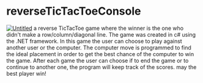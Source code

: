 # reverseTicTacToeConsole
<a href="https://ibb.co/RpXkYR9"><img src="https://i.ibb.co/ccWSk41/Untitled.png" alt="Untitled" border="0"></a>
a reverse TicTacToe game where the winner is the one who didn't make a row/column/diagonal line. 
The game was created in c# using the .NET framework.
In this game the user can choose to play against another user or the computer. 
The computer move is programmed to find the ideal placement in order to get the best chance of the computer to win the game. 
After each game the user can choose if to end the game or to continue to another one, the program will keep track of the scores.
 may the best player win!

